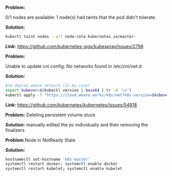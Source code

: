 **Problem:**

0/1 nodes are available: 1 node(s) had taints that the pod didn't tolerate.

***Solution:***
```bash
kubectl taint nodes --all node-role.kubernetes.io/master-
```

***Link:***
https://github.com/kubernetes-sigs/kubespray/issues/2798


**Problem:**

Unable to update cni config: No networks found in /etc/cni/net.d

***Solution:***
```bash
#re-deploy weave network (in my case)
export kubever=$(kubectl version | base64 | tr -d '\n')
kubectl apply -f "https://cloud.weave.works/k8s/net?k8s-version=$kubever"
```

***Link:***
https://github.com/kubernetes/kubernetes/issues/54918

**Problem:**
Deleting persistent volume stuck

***Solution:***
manually edited the pv individually and then removing the finalizers


**Problem**
Node in NotReady State

***Solution:***
```bash
hostnamectl set-hostname 'k8s-master'
systemctl restart docker; systemctl enable docker
systemctl restart kubelet; systemctl enable kubelet
```
